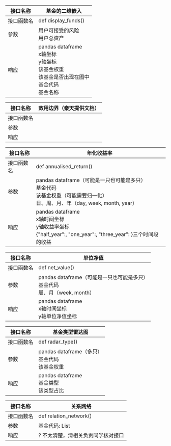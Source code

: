 | 接口名称   | 基金的二维嵌入                                               |
| ---------- | ------------------------------------------------------------ |
| 接口函数名 | def display_funds()                                          |
| 参数       | 用户可接受的风险<br />用户总资产                             |
| 响应       | pandas dataframe  <br />x轴坐标<br />y轴坐标<br />该基金权重<br />该基金是否出现在图中<br />基金代码<br />基金名称 |





| 接口名称   | 效用边界（秦天提供文档） |
| ---------- | ------------------------ |
| 接口函数名 |                          |
| 参数       |                          |
| 响应       |                          |





| 接口名称   | 年化收益率                                                   |
| ---------- | ------------------------------------------------------------ |
| 接口函数名 | def annualised_return()                                      |
| 参数       | pandas dataframe（可能是一只也可能是多只）<br />基金代码<br />该基金权重（可能需要归一化）<br />日、周、月、年（day, week, month, year） |
| 响应       | pandas dataframe  <br />x轴时间坐标<br />y轴收益率坐标<br />{"half_year":, "one_year":, "three_year": }三个时间段的收益 |



| 接口名称   | 单位净值                                                     |
| ---------- | ------------------------------------------------------------ |
| 接口函数名 | def net_value()                                              |
| 参数       | pandas dataframe（可能是一只也可能是多只）<br />基金代码<br />周、月（week, month） |
| 响应       | pandas dataframe  <br />x轴时间坐标<br />y轴单位净值坐标     |





| 接口名称   | 基金类型雷达图                                         |
| ---------- | ------------------------------------------------------ |
| 接口函数名 | def radar_type()                                       |
| 参数       | pandas dataframe（多只）<br />基金代码<br />该基金权重 |
| 响应       | pandas dataframe  <br />基金类型<br />该类型占比       |





| 接口名称   | 关系网络                           |
| ---------- | ---------------------------------- |
| 接口函数名 | def relation_network()             |
| 参数       | 基金代码: List                     |
| 响应       | ? 不太清楚，清相关负责同学核对接口 |





